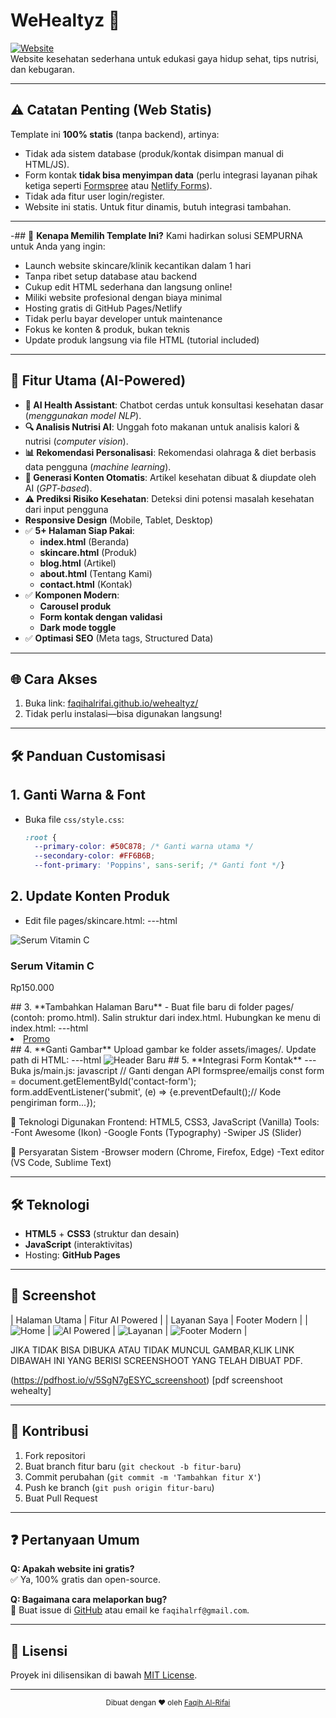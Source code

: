 # WeHealtyz 🌿

[![Website](https://img.shields.io/badge/Visit-WeHealtyz-green?style=flat-square)](https://faqihalrifai.github.io/wehealtyz/)  
Website kesehatan sederhana untuk edukasi gaya hidup sehat, tips nutrisi, dan kebugaran.

---
## ⚠️ Catatan Penting (Web Statis)

Template ini **100% statis** (tanpa backend), artinya:
- Tidak ada sistem database (produk/kontak disimpan manual di HTML/JS).
- Form kontak **tidak bisa menyimpan data** (perlu integrasi layanan pihak ketiga seperti [Formspree](https://formspree.io/) atau [Netlify Forms](https://www.netlify.com/products/forms/)).
- Tidak ada fitur user login/register.
- Website ini statis. Untuk fitur dinamis, butuh integrasi tambahan.

---
-## 💎 **Kenapa Memilih Template Ini?**
Kami hadirkan solusi SEMPURNA untuk Anda yang ingin:
- Launch website skincare/klinik kecantikan dalam 1 hari
- Tanpa ribet setup database atau backend
- Cukup edit HTML sederhana dan langsung online!
- Miliki website profesional dengan biaya minimal
- Hosting gratis di GitHub Pages/Netlify
- Tidak perlu bayar developer untuk maintenance
- Fokus ke konten & produk, bukan teknis
- Update produk langsung via file HTML (tutorial included)

---
## 🚀 Fitur Utama (AI-Powered)  
- **🤖 AI Health Assistant**: Chatbot cerdas untuk konsultasi kesehatan dasar (*menggunakan model NLP*).  
- **🔍 Analisis Nutrisi AI**: Unggah foto makanan untuk analisis kalori & nutrisi (*computer vision*).  
- **📊 Rekomendasi Personalisasi**: Rekomendasi olahraga & diet berbasis data pengguna (*machine learning*).  
- **💬 Generasi Konten Otomatis**: Artikel kesehatan dibuat & diupdate oleh AI (*GPT-based*).  
- **⚠️ Prediksi Risiko Kesehatan**: Deteksi dini potensi masalah kesehatan dari input pengguna
- **Responsive Design** (Mobile, Tablet, Desktop)
- ✅ **5+ Halaman Siap Pakai**:
  - **index.html** (Beranda)
  - **skincare.html** (Produk)
  - **blog.html** (Artikel)
  - **about.html** (Tentang Kami)
  - **contact.html** (Kontak)
- ✅ **Komponen Modern**:
  - **Carousel produk**
  - **Form kontak dengan validasi**
  - **Dark mode toggle**
- ✅ **Optimasi SEO** (Meta tags, Structured Data)


---

## 🌐 Cara Akses
1. Buka link: [faqihalrifai.github.io/wehealtyz/](https://faqihalrifai.github.io/wehealtyz/)
2. Tidak perlu instalasi—bisa digunakan langsung!

---
## 🛠 Panduan Customisasi

## 1. **Ganti Warna & Font**
- Buka file `css/style.css`:
  ```css
  :root {
    --primary-color: #50C878; /* Ganti warna utama */
    --secondary-color: #FF6B6B;
    --font-primary: 'Poppins', sans-serif; /* Ganti font */}
## 2. Update Konten Produk
- Edit file pages/skincare.html:
  ---html
<div class="product">
  <img src="../assets/produk1.jpg" alt="Serum Vitamin C"> <!-- Ganti gambar -->
  <h3>Serum Vitamin C</h3> <!-- Ganti nama produk -->
  <p class="price">Rp150.000</p> <!-- Update harga -->
</div>
## 3. **Tambahkan Halaman Baru**
- Buat file baru di folder pages/ (contoh: promo.html).
Salin struktur dari index.html.
Hubungkan ke menu di index.html:
  ---html
<li><a href="pages/promo.html">Promo</a></li>
## 4. **Ganti Gambar**
Upload gambar ke folder assets/images/.
Update path di HTML:
   ---html
<img src="assets/images/header-baru.jpg" alt="Header Baru">
## 5. **Integrasi Form Kontak**
   ---Buka js/main.js:
javascript
// Ganti dengan API formspree/emailjs
const form = document.getElementById('contact-form');
form.addEventListener('submit', (e) => {e.preventDefault();// Kode pengiriman form...});

🔧 Teknologi Digunakan
Frontend: HTML5, CSS3, JavaScript (Vanilla)
Tools:
-Font Awesome (Ikon)
-Google Fonts (Typography)
-Swiper JS (Slider)

📌 Persyaratan Sistem
-Browser modern (Chrome, Firefox, Edge)
-Text editor (VS Code, Sublime Text)


---

## 🛠 Teknologi
- **HTML5** + **CSS3** (struktur dan desain)
- **JavaScript** (interaktivitas)
- Hosting: **GitHub Pages**

---

## 📸 Screenshot
| Halaman Utama | Fitur AI Powered |
| Layanan Saya  | Footer Modern    |
| ![Home](https://ibb.co/0yr0qCTv) | ![AI Powered](https://ibb.co/FbYmjQ75) | ![Layanan](https://ibb.co/nqf4fG7N) | ![Footer Modern](https://ibb.co/gNW0HrL) |

JIKA TIDAK BISA DIBUKA ATAU TIDAK MUNCUL GAMBAR,KLIK LINK DIBAWAH INI YANG BERISI SCREENSHOOT YANG TELAH DIBUAT PDF.

(https://pdfhost.io/v/5SgN7gESYC_screenshoot) [pdf screenshoot wehealty]

---

## 🤝 Kontribusi
1. Fork repositori
2. Buat branch fitur baru (`git checkout -b fitur-baru`)
3. Commit perubahan (`git commit -m 'Tambahkan fitur X'`)
4. Push ke branch (`git push origin fitur-baru`)
5. Buat Pull Request

---

## ❓ Pertanyaan Umum
**Q: Apakah website ini gratis?**  
✅ Ya, 100% gratis dan open-source.

**Q: Bagaimana cara melaporkan bug?**  
📩 Buat issue di [GitHub](https://github.com/faqihalrifai/wehealtyz) atau email ke `faqihalrf@gmail.com`.

---

## 📜 Lisensi
Proyek ini dilisensikan di bawah [MIT License](LICENSE).

---

<div align="center">
  <sub>Dibuat dengan ❤ oleh <a href="https://github.com/faqihalrifai">Faqih Al-Rifai</a></sub>
</div>
